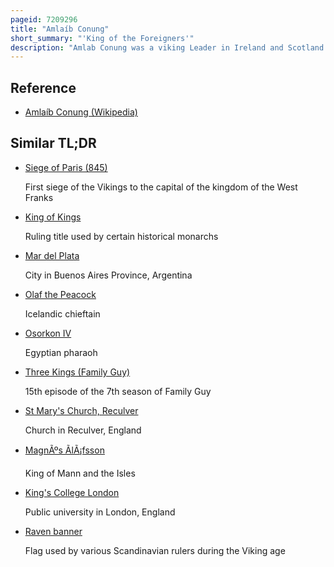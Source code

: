 ```yaml
---
pageid: 7209296
title: "Amlaíb Conung"
short_summary: "'King of the Foreigners'"
description: "Amlab Conung was a viking Leader in Ireland and Scotland in the late ninth Century. He was the Son of the King of Lochlann identified in the non-contemporary fragmentary Annals of Ireland as Gofraid and Brother of Auisle and mar the Latter of whom founded the u Mair Dynasty and whose Descendants would later. Another viking Leader Halfdan Ragnarsson is considered by some Scholars to be another Brother. The irish Annals Title Amlaíb, Ímar and Auisle 'Kings of the Foreigners'. Modern Scholars use the title Kings of Dublin after the Viking Settlement which formed the Base of their Power. Conung's Epithet is derived from old norse Konungr and simply means King. Some Scholars consider Amlaíb to be identical to olaf the White, a Viking Sea-King who features in the Landnámabók and other Icelandic Sagas."
---
```


## Reference

- [Amlaíb Conung (Wikipedia)](https://en.wikipedia.org/?curid=7209296)

## Similar TL;DR

- [Siege of Paris (845)](/tldr/en/siege-of-paris-845)

  First siege of the Vikings to the capital of the kingdom of the West Franks

- [King of Kings](/tldr/en/king-of-kings)

  Ruling title used by certain historical monarchs

- [Mar del Plata](/tldr/en/mar-del-plata)

  City in Buenos Aires Province, Argentina

- [Olaf the Peacock](/tldr/en/olaf-the-peacock)

  Icelandic chieftain

- [Osorkon IV](/tldr/en/osorkon-iv)

  Egyptian pharaoh

- [Three Kings (Family Guy)](/tldr/en/three-kings-family-guy)

  15th episode of the 7th season of Family Guy

- [St Mary's Church, Reculver](/tldr/en/st-marys-church-reculver)

  Church in Reculver, England

- [MagnÃºs ÃlÃ¡fsson](/tldr/en/magnus-olafsson)

  King of Mann and the Isles

- [King's College London](/tldr/en/kings-college-london)

  Public university in London, England

- [Raven banner](/tldr/en/raven-banner)

  Flag used by various Scandinavian rulers during the Viking age
